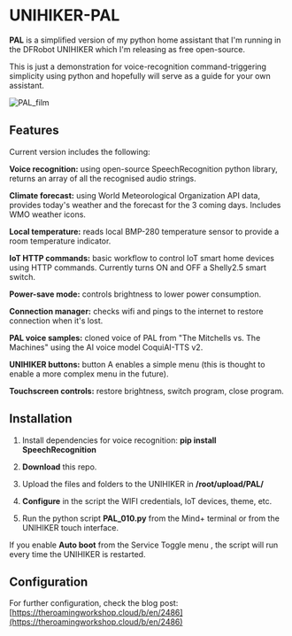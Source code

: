 # UNIHIKER-PAL

**PAL** is a simplified version of my python home assistant that I'm running in the DFRobot UNIHIKER which I'm releasing as free open-source.

This is just a demonstration for voice-recognition command-triggering simplicity using python and hopefully will serve as a guide for your own assistant.

![PAL_film](https://github.com/TheRoam/UNIHIKER-PAL/assets/63456390/8375603a-eb11-443d-ac79-f1a8a2a0c3f1)

## Features

Current version includes the following:

**Voice recognition:** using open-source SpeechRecognition python library, returns an array of all the recognised audio strings.

**Climate forecast:** using World Meteorological Organization API data, provides today's weather and the forecast for the 3 coming days. Includes WMO weather icons.

**Local temperature:** reads local BMP-280 temperature sensor to provide a room temperature indicator.

**IoT HTTP commands:** basic workflow to control IoT smart home devices using HTTP commands. Currently turns ON and OFF a Shelly2.5 smart switch.

**Power-save mode:** controls brightness to lower power consumption.

**Connection manager:** checks wifi and pings to the internet to restore connection when it's lost.

**PAL voice samples:** cloned voice of PAL from "The Mitchells vs. The Machines" using the AI voice model CoquiAI-TTS v2.

**UNIHIKER buttons:** button A enables a simple menu (this is thought to enable a more complex menu in the future).

**Touchscreen controls:** restore brightness, switch program, close program.

## Installation

1. Install dependencies for voice recognition:
**pip install SpeechRecognition**

2. **Download** this repo.

3. Upload the files and folders to the UNIHIKER in **/root/upload/PAL/**

4. **Configure** in the script the WIFI credentials, IoT devices, theme, etc.

5. Run the python script **PAL_010.py** from the Mind+ terminal or from the UNIHIKER touch interface.

If you enable **Auto boot** from the Service Toggle menu , the script will run every time the UNIHIKER is restarted. 

## Configuration

For further configuration, check the blog post:
[https://theroamingworkshop.cloud/b/en/2486](https://theroamingworkshop.cloud/b/en/2486)
